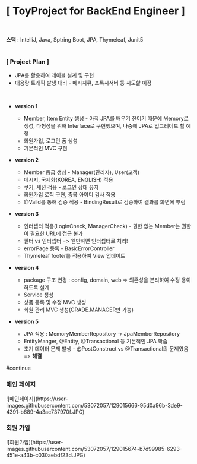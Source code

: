 <h1>[ ToyProject for BackEnd Engineer ]</h1>
<br>

**스택** : IntelliJ, Java, Sptring Boot, JPA, Thymeleaf, Junit5  
<br>
**<h3>[ Project Plan ]</h3>**  
* JPA를 활용하여 테이블 설계 및 구현  
* 대용량 트래픽 발생 대비 - 메시지큐, 프록시서버 등 시도할 예정  
<br>

* **version 1**
  - Member, Item Entity 생성 - 아직 JPA를 배우기 전이기 때문에 Memory로 생성, 다형성을 위해 Interface로 구현했으며, 나중에 JPA로 업그레이드 할 예정
  - 회원가입, 로그인 폼 생성
  - 기본적인 MVC 구현
  
* **version 2**
  - Member 등급 생성 - Manager(관리자), User(고객)
  - 메시지, 국제화(KOREA, ENGLISH) 적용
  - 쿠키, 세션 적용 - 로그인 상태 유지
  - 회원가입 로직 구현, 중복 아이디 검사 적용
  - @Vaild를 통해 검증 적용 - BindingResult로 검증하여 결과를 화면에 뿌림
  
* **version 3**
  - 인터셉터 적용(LoginCheck, ManagerCheck) - 권한 없는 Member는 권한이 필요한 URL에 접근 불가
  - 필터 vs 인터셉터 => 웬만하면 인터셉터로 처리!
  - errorPage 등록 - BasicErrorController
  - Thymeleaf footer를 적용하여 View 업데이트

* **version 4**
  - package 구조 변경 : config, domain, web => 의존성을 분리하여 수정 용이하도록 설계
  - Service 생성
  - 상품 등록 및 수정 MVC 생성
  - 회원 관리 MVC 생성(GRADE.MANAGER만 가능)
  
* **version 5**
  - JPA 적용 : MemoryMemberRepository -> JpaMemberRepository
  - EntityManger, @Entity, @Transactional 등 기본적인 JPA 학습
  - 초기 데이터 문제 발생 - @PostConstruct vs @Transactional의 문제였음 => **해결**

#continue
<br>

<h3>메인 페이지</h3>
![메인페이지](https://user-images.githubusercontent.com/53072057/129015666-95d0a96b-3de9-4391-b689-4a3ac737970f.JPG)  

<h3>회원 가입</h3>
![회원가입](https://user-images.githubusercontent.com/53072057/129015674-b7d99985-6293-451e-a43b-c030aebdf23d.JPG)  


<br>

